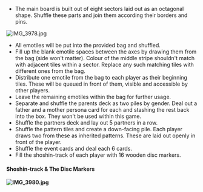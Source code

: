 - The main board is built out of eight sectors laid out as an octagonal shape. Shuffle these parts and join them according their borders and pins. 

![IMG_3978.jpg](https://lh3.googleusercontent.com/gAUFoD51xpyv7mtibGZYDXu2o-hdE-AAlqSeYuz9toInhPvGJzMs6pcILDQ5amzcFY7DV6EgDGVDRInzfoTFdY5E740rok_oxL5aO-ATY8360cTTuTYAdCCEVzubN0hhtLYg0ZQMPOzOA8WlykUEBg)

- All emotiles will be put into the provided bag and shuffled. 
- Fill up the blank emotile spaces between the axes by drawing them from the bag  (side won't matter). Colour of the middle stripe shouldn't match with adjacent tiles within a sector. Replace any such matching tiles with different ones from the bag.
- Distribute one emotile from the bag to each player as their beginning tiles. These will be queued in front of them, visible and accessible by other players.
- Leave the remaining emotiles within the bag for further usage.
- Separate and shuffle the parents deck as two piles by gender. Deal out a father and a mother persona card for each and stashing the rest back into the box. They won't be used within this game.
- Shuffle the partners deck and lay out 5 partners in a row.
- Shuffle the pattern tiles and create a down-facing pile. Each player draws two from these as inherited patterns. These are laid out openly in front of the player.
- Shuffle the event cards and deal each 6 cards.
- Fill the shoshin-track of each player with 16 wooden disc markers.

#### Shoshin-track & The Disc Markers

**![IMG_3980.jpg](https://lh4.googleusercontent.com/hNA2vhttknLQZXBEEKvIKuMGE4JXWeeb34zalbLBrJUy8Ery5cFY_i_2Ma4M7HSk6ttxZ3ReZIv4oTic-L44LHutrzTGNVWoBs9-kVD12qwP89oDXoAE_kihcNYgPmUunFJBrUTMJkp9dKb-miJsdg)**